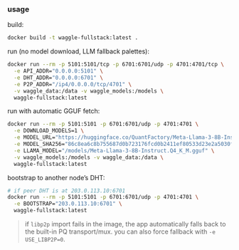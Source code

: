 

### usage

build:

```bash
docker build -t waggle-fullstack:latest .
```

run (no model download, LLM fallback palettes):

```bash
docker run --rm -p 5101:5101/tcp -p 6701:6701/udp -p 4701:4701/tcp \
  -e API_ADDR="0.0.0.0:5101" \
  -e DHT_ADDR="0.0.0.0:6701" \
  -e P2P_ADDR="/ip4/0.0.0.0/tcp/4701" \
  -v waggle_data:/data -v waggle_models:/models \
  waggle-fullstack:latest
```

run with automatic GGUF fetch:

```bash
docker run --rm -p 5101:5101 -p 6701:6701/udp -p 4701:4701 \
  -e DOWNLOAD_MODELS=1 \
  -e MODEL_URL="https://huggingface.co/QuantFactory/Meta-Llama-3-8B-Instruct-GGUF/resolve/main/Meta-Llama-3-8B-Instruct.Q4_K_M.gguf" \
  -e MODEL_SHA256="86c8ea6c8b755687d0b723176fcd0b2411ef80533d23e2a5030f845d13ab2db7" \
  -e LLAMA_MODEL="/models/Meta-Llama-3-8B-Instruct.Q4_K_M.gguf" \
  -v waggle_models:/models -v waggle_data:/data \
  waggle-fullstack:latest
```

bootstrap to another node’s DHT:

```bash
# if peer DHT is at 203.0.113.10:6701
docker run --rm -p 5101:5101 -p 6701:6701/udp -p 4701:4701 \
  -e BOOTSTRAP="203.0.113.10:6701" \
  waggle-fullstack:latest
```

> if `libp2p` import fails in the image, the app automatically falls back to the built-in PQ transport/mux. you can also force fallback with `-e USE_LIBP2P=0`.
